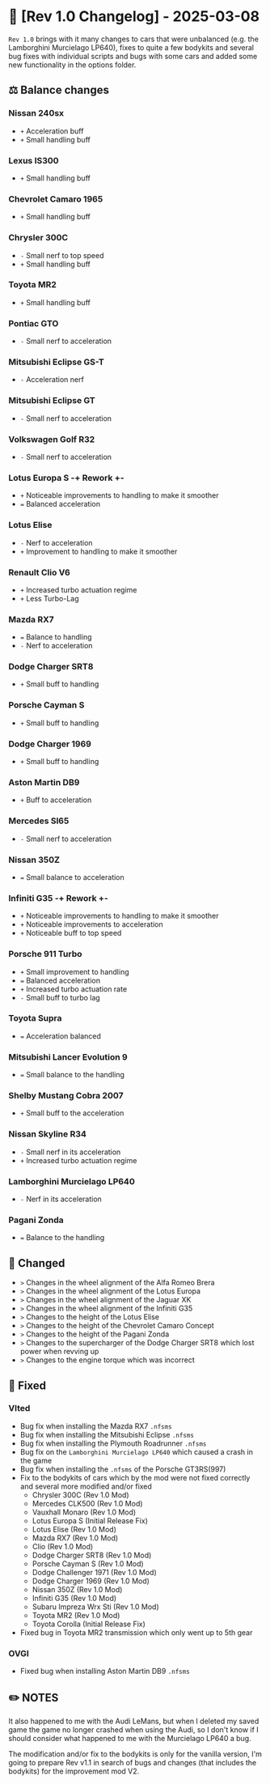 ﻿# 🧾 [Rev 1.0 Changelog] - 2025-03-08

`Rev 1.0` brings with it many changes to cars that were unbalanced (e.g. the Lamborghini Murcielago LP640), fixes to quite a few bodykits and several bug fixes with individual scripts and bugs with some cars and added some new functionality in the options folder.

## ⚖️ Balance changes

### Nissan 240sx

- `+` Acceleration buff
- `+` Small handling buff

### Lexus IS300

- `+` Small handling buff

### Chevrolet Camaro 1965

- `+` Small handling buff

### Chrysler 300C

- `-` Small nerf to top speed
- `+` Small handling buff

### Toyota MR2

- `+` Small handling buff

### Pontiac GTO

- `-` Small nerf to acceleration

### Mitsubishi Eclipse GS-T

- `-` Acceleration nerf

### Mitsubishi Eclipse GT

- `-` Small nerf to acceleration

### Volkswagen Golf R32

- `-` Small nerf to acceleration

### Lotus Europa S -+ Rework +-

- `+` Noticeable improvements to handling to make it smoother
- `=` Balanced acceleration

### Lotus Elise

- `-` Nerf to acceleration
- `+` Improvement to handling to make it smoother

### Renault Clio V6

- `+` Increased turbo actuation regime
- `+` Less Turbo-Lag

### Mazda RX7

- `=` Balance to handling
- `-` Nerf to acceleration

### Dodge Charger SRT8

- `+` Small buff to handling

### Porsche Cayman S

- `+` Small buff to handling

### Dodge Charger 1969

- `+` Small buff to handling

### Aston Martin DB9

- `+` Buff to acceleration

### Mercedes Sl65

- `-` Small nerf to acceleration

### Nissan 350Z

- `=` Small balance to acceleration

### Infiniti G35 -+ Rework +-

- `+` Noticeable improvements to handling to make it smoother
- `+` Noticeable improvements to acceleration
- `+` Noticeable buff to top speed

### Porsche 911 Turbo

- `+` Small improvement to handling
- `=` Balanced acceleration
- `+` Increased turbo actuation rate
- `-` Small buff to turbo lag

### Toyota Supra

- `=` Acceleration balanced

### Mitsubishi Lancer Evolution 9

- `=` Small balance to the handling

### Shelby Mustang Cobra 2007

- `+` Small buff to the acceleration

### Nissan Skyline R34

- `-` Small nerf in its acceleration
- `+` Increased turbo actuation regime

### Lamborghini Murcielago LP640

- `-` Nerf in its acceleration

### Pagani Zonda

- `=` Balance to the handling

## 🔄 Changed

- `>` Changes in the wheel alignment of the Alfa Romeo Brera
- `>` Changes in the wheel alignment of the Lotus Europa
- `>` Changes in the wheel alignment of the Jaguar XK
- `>` Changes in the wheel alignment of the Infiniti G35
- `>` Changes to the height of the Lotus Elise
- `>` Changes to the height of the Chevrolet Camaro Concept
- `>` Changes to the height of the Pagani Zonda
- `>` Changes to the supercharger of the Dodge Charger SRT8 which lost power when revving up
- `>` Changes to the engine torque which was incorrect

## 🔧 Fixed

### Vlted

- Bug fix when installing the Mazda RX7 `.nfsms`
- Bug fix when installing the Mitsubishi Eclipse `.nfsms`
- Bug fix when installing the Plymouth Roadrunner `.nfsms`
- Bug fix on the `Lamborghini Murcielago LP640` which caused a crash in the game
- Bug fix when installing the `.nfsms` of the Porsche GT3RS(997)
- Fix to the bodykits of cars which by the mod were not fixed correctly and several more modified and/or fixed
  - Chrysler 300C (Rev 1.0 Mod)
  - Mercedes CLK500 (Rev 1.0 Mod)
  - Vauxhall Monaro (Rev 1.0 Mod)
  - Lotus Europa S (Initial Release Fix)
  - Lotus Elise (Rev 1.0 Mod)
  - Mazda RX7 (Rev 1.0 Mod)
  - Clio (Rev 1.0 Mod)
  - Dodge Charger SRT8 (Rev 1.0 Mod)
  - Porsche Cayman S (Rev 1.0 Mod)
  - Dodge Challenger 1971 (Rev 1.0 Mod)
  - Dodge Charger 1969 (Rev 1.0 Mod)
  - Nissan 350Z (Rev 1.0 Mod)
  - Infiniti G35 (Rev 1.0 Mod)
  - Subaru Impreza Wrx Sti (Rev 1.0 Mod)
  - Toyota MR2 (Rev 1.0 Mod)
  - Toyota Corolla (Initial Release Fix)
- Fixed bug in Toyota MR2 transmission which only went up to 5th gear

### OVGI

- Fixed bug when installing Aston Martin DB9 `.nfsms`

## ✏️ NOTES

It also happened to me with the Audi LeMans, but when I deleted my saved game the game no longer crashed when using the Audi, so I don't know if I should consider what happened to me with the Murcielago LP640 a bug.

The modification and/or fix to the bodykits is only for the vanilla version, I'm going to prepare Rev v1.1 in search of bugs and changes (that includes the bodykits) for the improvement mod V2.

